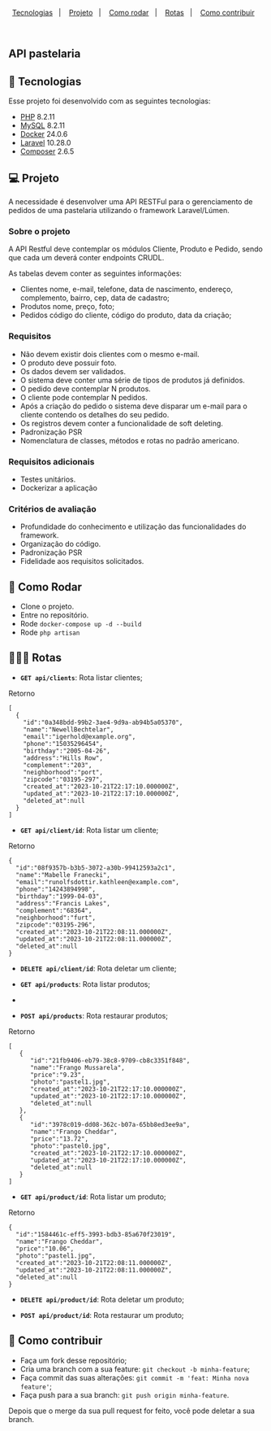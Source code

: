 <p align="center">
  <a href="#-tecnologias">Tecnologias</a>&nbsp;&nbsp;&nbsp;|&nbsp;&nbsp;&nbsp;
  <a href="#-projeto">Projeto</a>&nbsp;&nbsp;&nbsp;|&nbsp;&nbsp;&nbsp;
  <a href="#-como-rodar">Como rodar</a>&nbsp;&nbsp;&nbsp;|&nbsp;&nbsp;&nbsp;
  <a href="#-rotas">Rotas</a>&nbsp;&nbsp;&nbsp;|&nbsp;&nbsp;&nbsp;
  <a href="#-como-contribuir">Como contribuir</a>&nbsp;&nbsp;&nbsp;
  </p>

<br>


## API pastelaria

## 🚀 Tecnologias

Esse projeto foi desenvolvido com as seguintes tecnologias:

  - [PHP](https://www.php.net/) 8.2.11
  - [MySQL](https://pt-br.reactjs.org/) 8.2.11
  - [Docker](https://www.docker.com/) 24.0.6
  - [Laravel](https://laravel.com/) 10.28.0
  - [Composer](https://getcomposer.org/) 2.6.5


## 💻 Projeto

A necessidade é desenvolver uma API RESTFul para o gerenciamento de pedidos de uma pastelaria utilizando o framework Laravel/Lúmen.

### Sobre o projeto
A API Restful deve contemplar os módulos Cliente, Produto e Pedido, sendo que cada um deverá conter endpoints CRUDL.

As tabelas devem conter as seguintes informações:

  - Clientes nome, e-mail, telefone, data de nascimento, endereço, complemento, bairro, cep, data de cadastro;
  - Produtos nome, preço, foto;
  - Pedidos código do cliente, código do produto, data da criação;

### Requisitos

  - Não devem existir dois clientes com o mesmo e-mail.
  - O produto deve possuir foto.
  - Os dados devem ser validados.
  - O sistema deve conter uma série de tipos de produtos já definidos.
  - O pedido deve contemplar N produtos.
  - O cliente pode contemplar N pedidos.
  - Após a criação do pedido o sistema deve disparar um e-mail para o cliente contendo os detalhes do seu pedido.
  - Os registros devem conter a funcionalidade de soft deleting.
  - Padronização PSR
  - Nomenclatura de classes, métodos e rotas no padrão americano.

### Requisitos adicionais

  - Testes unitários.
  - Dockerizar a aplicação

### Critérios de avaliação

  - Profundidade do conhecimento e utilização das funcionalidades do framework.
  - Organização do código.
  - Padronização PSR
  - Fidelidade aos requisitos solicitados.

## 🚀 Como Rodar

  - Clone o projeto.
  - Entre no repositório.
  - Rode `docker-compose up -d --build`
  - Rode `php artisan `

## 👩🏿‍💻 Rotas

- **`GET api/clients`**: Rota listar clientes;

Retorno
```
[
  {
    "id":"0a348bdd-99b2-3ae4-9d9a-ab94b5a05370",
    "name":"NewellBechtelar",
    "email":"igerhold@example.org",
    "phone":"15035296454",
    "birthday":"2005-04-26",
    "address":"Hills Row",
    "complement":"203",
    "neighborhood":"port",
    "zipcode":"03195-297",
    "created_at":"2023-10-21T22:17:10.000000Z",
    "updated_at":"2023-10-21T22:17:10.000000Z",
    "deleted_at":null
  }
]
```


- **`GET api/client/id`**: Rota listar um cliente;

Retorno
```
{
  "id":"08f9357b-b3b5-3072-a30b-99412593a2c1",
  "name":"Mabelle Franecki",
  "email":"runolfsdottir.kathleen@example.com",
  "phone":"14243894998",
  "birthday":"1999-04-03",
  "address":"Francis Lakes",
  "complement":"68364",
  "neighborhood":"furt",
  "zipcode":"03195-296",
  "created_at":"2023-10-21T22:08:11.000000Z",
  "updated_at":"2023-10-21T22:08:11.000000Z",
  "deleted_at":null
}
```

- **`DELETE api/client/id`**: Rota deletar um cliente;

- **`GET api/products`**: Rota listar produtos;
- 
- **`POST api/products`**: Rota restaurar produtos;

Retorno
```
[
   {
      "id":"21fb9406-eb79-38c8-9709-cb8c3351f848",
      "name":"Frango Mussarela",
      "price":"9.23",
      "photo":"pastel1.jpg",
      "created_at":"2023-10-21T22:17:10.000000Z",
      "updated_at":"2023-10-21T22:17:10.000000Z",
      "deleted_at":null
   },
   {
      "id":"3978c019-dd08-362c-b07a-65bb8ed3ee9a",
      "name":"Frango Cheddar",
      "price":"13.72",
      "photo":"pastel0.jpg",
      "created_at":"2023-10-21T22:17:10.000000Z",
      "updated_at":"2023-10-21T22:17:10.000000Z",
      "deleted_at":null
   }
]
```


- **`GET api/product/id`**: Rota listar um produto;

Retorno
```
{
  "id":"1584461c-eff5-3993-bdb3-85a670f23019",
  "name":"Frango Cheddar",
  "price":"10.06",
  "photo":"pastel1.jpg",
  "created_at":"2023-10-21T22:08:11.000000Z",
  "updated_at":"2023-10-21T22:08:11.000000Z",
  "deleted_at":null
}
```

- **`DELETE api/product/id`**: Rota deletar um produto;

- **`POST api/product/id`**: Rota restaurar um produto;


## 🤔 Como contribuir

  - Faça um fork desse repositório;
  - Cria uma branch com a sua feature: `git checkout -b minha-feature`;
  - Faça commit das suas alterações: `git commit -m 'feat: Minha nova feature'`;
  - Faça push para a sua branch: `git push origin minha-feature`.

Depois que o merge da sua pull request for feito, você pode deletar a sua branch.
